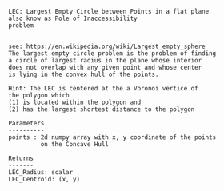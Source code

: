     LEC: Largest Empty Circle between Points in a flat plane
    also know as Pole of Inaccessibility
    problem
    

    see: https://en.wikipedia.org/wiki/Largest_empty_sphere
    The largest empty circle problem is the problem of finding
    a circle of largest radius in the plane whose interior
    does not overlap with any given point and whose center
    is lying in the convex hull of the points.
    
    Hint: The LEC is centered at the a Voronoi vertice of
    the polygon which
    (1) is located within the polygon and
    (2) has the largest shortest distance to the polygon

    Parameters
    ----------
    points : 2d numpy array with x, y coordinate of the points
             on the Concave Hull

    Returns
    -------
    LEC_Radius: scalar
    LEC_Centroid: (x, y)

